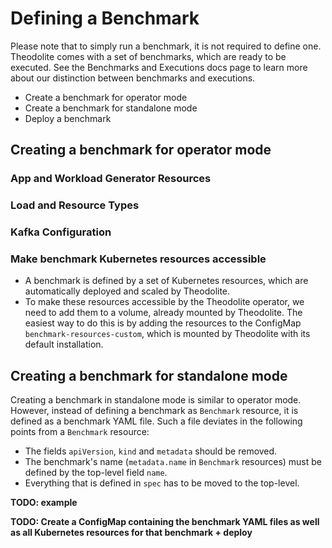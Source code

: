 
# Defining a Benchmark

Please note that to simply run a benchmark, it is not required to define one. Theodolite comes with a set of benchmarks, which are ready to be executed. See the Benchmarks and Executions docs page to learn more about our distinction between benchmarks and executions.


* Create a benchmark for operator mode
* Create a benchmark for standalone mode
* Deploy a benchmark

## Creating a benchmark for operator mode

### App and Workload Generator Resources

### Load and Resource Types

### Kafka Configuration


### Make benchmark Kubernetes resources accessible

* A benchmark is defined by a set of Kubernetes resources, which are automatically deployed and scaled by Theodolite.
* To make these resources accessible by the Theodolite operator, we need to add them to a volume, already mounted by Theodolite. The easiest way to do this is by adding the resources to the ConfigMap `benchmark-resources-custom`, which is mounted by Theodolite with its default installation.





## Creating a benchmark for standalone mode

Creating a benchmark in standalone mode is similar to operator mode. However,
instead of defining a benchmark as `Benchmark` resource, it is defined as a
benchmark YAML file. Such a file deviates in the following points from a
`Benchmark` resource:

* The fields `apiVersion`, `kind` and `metadata` should be removed.
* The benchmark's name (`metadata.name` in `Benchmark` resources) must be defined by the top-level field `name`.
* Everything that is defined in `spec` has to be moved to the top-level.

**TODO: example**

**TODO: Create a ConfigMap containing the benchmark YAML files as well as all Kubernetes resources for that benchmark + deploy**
